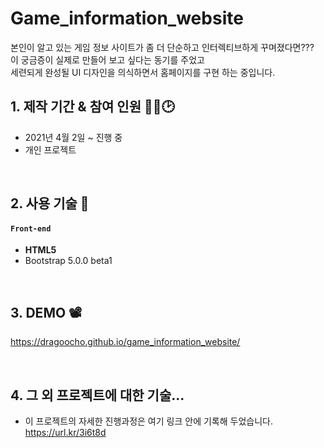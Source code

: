 # Game_information_website

본인이 알고 있는 게임 정보 사이트가 좀 더 단순하고 인터렉티브하게 꾸며졌다면???     
 이 궁금증이 실제로 만들어 보고 싶다는 동기를 주었고         
 세련되게 완성될 UI 디자인을 의식하면서 홈페이지를 구현 하는 중입니다.      

## 1. 제작 기간 & 참여 인원 👨‍🔧🕑

- 2021년 4월 2일 ~ 진행 중
- 개인 프로젝트

<br>

## 2. 사용 기술 📱

#### `Front-end`

- **HTML5**
- Bootstrap 5.0.0 beta1

<br>

## 3. DEMO 📽

https://dragoocho.github.io/game_information_website/

<br>

## 4. 그 외 프로젝트에 대한 기술...
- 이 프로젝트의 자세한 진행과정은 여기 링크 안에 기록해 두었습니다.     
  https://url.kr/3i6t8d
  
  
 

